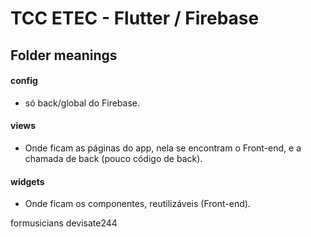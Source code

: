 # TCC ETEC - Flutter / Firebase

## Folder meanings

#### config
* só back/global do Firebase.

#### views 
* Onde ficam as páginas do app, nela se encontram o Front-end, e a chamada de back (pouco código de back).

#### widgets
* Onde ficam os componentes, reutilizáveis (Front-end).



formusicians
devisate244
